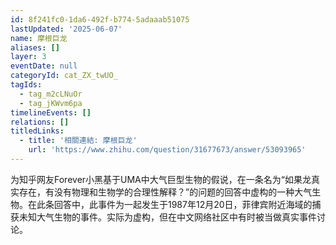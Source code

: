 ```yaml
---
id: 8f241fc0-1da6-492f-b774-5adaaab51075
lastUpdated: '2025-06-07'
name: 摩根巨龙
aliases: []
layer: 3
eventDate: null
categoryId: cat_ZX_twUO_
tagIds:
  - tag_m2cLNuOr
  - tag_jKWvm6pa
timelineEvents: []
relations: []
titledLinks:
  - title: '相關連結: 摩根巨龙'
    url: 'https://www.zhihu.com/question/31677673/answer/53093965'
---
```

为知乎网友Forever小黑基于UMA中大气巨型生物的假说，在一条名为“如果龙真实存在，有没有物理和生物学的合理性解释？”的问题的回答中虚构的一种大气生物。在此条回答中，此事件为一起发生于1987年12月20日，菲律宾附近海域的捕获未知大气生物的事件。实际为虚构，但在中文网络社区中有时被当做真实事件讨论。
